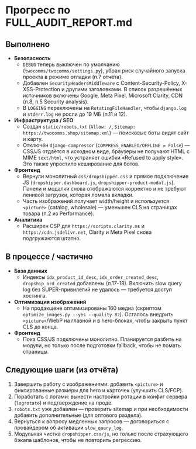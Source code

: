 # Прогресс по FULL_AUDIT_REPORT.md

## Выполнено
- **Безопасность**
  - `DEBUG` теперь выключен по умолчанию (`twocomms/twocomms/settings.py`), убран риск случайного запуска проекта в режиме отладки (п.7 отчёта).
  - Добавлен `SecurityHeadersMiddleware` с Content-Security-Policy, X-XSS-Protection и другими заголовками. В список разрешённых источников включены Google, Meta Pixel, Microsoft Clarity, CDN (п.8, п.5 Security analysis).
  - В `LOGGING` переключены на `RotatingFileHandler`, чтобы `django.log` и `stderr.log` не росли до 19 МБ (п.11 и 12).
- **Инфраструктура / SEO**
  - Создан `static/robots.txt` (`Allow: /`, `Sitemap: https://twocomms.shop/sitemap.xml`) — поисковые боты видят сайт и карту.
  - Отключён `django-compressor` (`COMPRESS_ENABLED/OFFLINE = False`) — CSS/JS отдаётся в исходном виде, браузеры не получают HTML c MIME `text/html`, что устраняет ошибки «Refused to apply style». Это также упростило кеширование для ботов.
- **Фронтенд**
  - Вернули монолитный `css/dropshipper.css` и прямое подключение JS (`dropshipper.dashboard.js`, `dropshipper-product-modal.js`). Панели и модалки снова отображаются корректно и не требуют ленивой загрузки, которая ломала вкладки.
  - Часть изображений получает width/height и используется `<picture>` (catalog, wholesale) — уменьшен CLS на страницах товара (п.2 из Performance).
- **Аналитика**
  - Расширен CSP для `https://scripts.clarity.ms` и `https://cdn.jsdelivr.net`, Clarity и Meta Pixel снова подгружаются штатно.

## В процессе / частично
- **База данных**
  - Индексы `idx_product_id_desc`, `idx_order_created_desc`, `dropship_ord_created` добавлены (п.17-18). Включить slow query log без SUPER-привилегий не удалось — требуется доступ хостинга.
- **Оптимизация изображений**
  - На продакшене оптимизированы 160 медиа (скриптом `optimize_images.py --yes --quality 82`). Осталось внедрить `<picture>`/WebP на главной и в hero-блоках, чтобы закрыть пункт CLS до конца.
- **Фронтенд**
  - Пока CSS/JS подключены монолитно. Планируется разбить на модули, но только после подготовки fallback, чтобы не ломать страницы.

## Следующие шаги (из отчёта)
1. Завершить работу с изображениями: добавить `<picture>` и фиксированные размеры для hero и карточек (улучшить CLS/FCP).
2. Поработать с логами: вынести настройки ротации в конфиг сервера (`logrotate`) и подтверждение на проде.
3. `robots.txt` уже добавлен — проверить sitemap и при необходимости добавить дополнительные (для оптового раздела).
4. Вернуться к вопросу медленных запросов — договориться с провайдером об активации `slow_query_log`.
5. Модульная чистка `dropshipper.css/js`, но только после страхующего бэкапа шаблонов, чтобы не повторить регрессию.
